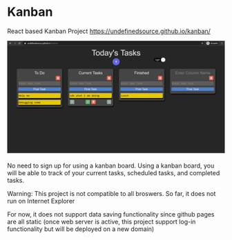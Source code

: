 # Kanban
React based Kanban Project
https://undefinedsource.github.io/kanban/

![](./KanbanScreenShot.png)



No need to sign up for using a kanban board.
Using a kanban board, you will be able to track of your current tasks, scheduled tasks, and completed tasks.

Warning: This project is not compatible to all broswers. So far, it does not run on Internet Explorer

For now, it does not support data saving functionality since github pages are all static (once web server is active, this project support log-in functionality but will be deployed on a new domain)


